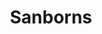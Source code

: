 ---
title: "Sanborns"
url: /ciudad-de-mexico/sanborns-cakzada-de-tlalpan/
shop: grandes almacenes
---